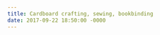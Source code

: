 ```yaml
---
title: Cardboard crafting, sewing, bookbinding
date: 2017-09-22 18:50:00 -0000
---
```

<figure><img src="/journal/images/craft1.jpg" alt="" /></figure>

<figure><img src="/journal/images/craft2.jpg" alt="" /></figure>

<figure><img src="/journal/images/craft3.jpg" alt="" /></figure>